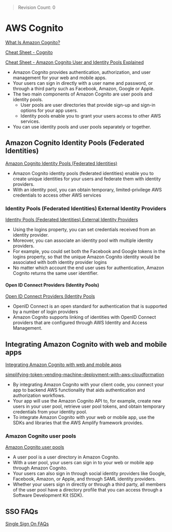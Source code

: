 > Revision Count: 0

# AWS Cognito

[What Is Amazon Cognito?](https://docs.aws.amazon.com/cognito/latest/developerguide/what-is-amazon-cognito.html)

[Cheat Sheet - Cognito](https://tutorialsdojo.com/amazon-cognito)

[Cheat Sheet - Amazon Cognito User and Identity Pools Explained](https://tutorialsdojo.com/amazon-cognito-user-pools-and-identity-pools-explained)

- Amazon Cognito provides authentication, authorization, and user management for your web and mobile apps. 
- Your users can sign in directly with a user name and password, or through a third party such as Facebook, Amazon, Google or Apple.
- The two main components of Amazon Cognito are user pools and identity pools. 
  - User pools are user directories that provide sign-up and sign-in options for your app users. 
  - Identity pools enable you to grant your users access to other AWS services. 
- You can use identity pools and user pools separately or together.


## Amazon Cognito Identity Pools (Federated Identities)

[Amazon Cognito Identity Pools (Federated Identities)](https://docs.aws.amazon.com/cognito/latest/developerguide/cognito-identity.html)

- Amazon Cognito identity pools (federated identities) enable you to create unique identities for your users and federate them with identity providers.
- With an identity pool, you can obtain temporary, limited-privilege AWS credentials to access other AWS services

### Identity Pools (Federated Identities) External Identity Providers

[Identity Pools (Federated Identities) External Identity Providers](https://docs.aws.amazon.com/cognito/latest/developerguide/external-identity-providers.html)

- Using the logins property, you can set credentials received from an identity provider. 
- Moreover, you can associate an identity pool with multiple identity providers.
- For example, you could set both the Facebook and Google tokens in the logins property, so that the unique Amazon Cognito identity would be associated with both identity provider logins
- No matter which account the end user uses for authentication, Amazon Cognito returns the same user identifier.

#### Open ID Connect Providers (Identity Pools)

[Open ID Connect Providers (Identity Pools](https://docs.aws.amazon.com/cognito/latest/developerguide/open-id.html)

- OpenID Connect is an open standard for authentication that is supported by a number of login providers
- Amazon Cognito supports linking of identities with OpenID Connect providers that are configured through AWS Identity and Access Management.

## Integrating Amazon Cognito with web and mobile apps

[Integrating Amazon Cognito with web and mobile apps](https://docs.aws.amazon.com/cognito/latest/developerguide/cognito-integrate-apps.html)

[simplifying-token-vending-machine-deployment-with-aws-cloudformation](https://aws.amazon.com/blogs/mobile/simplifying-token-vending-machine-deployment-with-aws-cloudformation)

- By integrating Amazon Cognito with your client code, you connect your app to backend AWS functionality that aids authentication and authorization workflows.
- Your app will use the Amazon Cognito API to, for example, create new users in your user pool, retrieve user pool tokens, and obtain temporary credentials from your identity pool. 
- To integrate Amazon Cognito with your web or mobile app, use the SDKs and libraries that the AWS Amplify framework provides.


### Amazon Cognito user pools

[Amazon Cognito user pools](https://docs.aws.amazon.com/cognito/latest/developerguide/cognito-user-identity-pools.html)

- A user pool is a user directory in Amazon Cognito. 
- With a user pool, your users can sign in to your web or mobile app through Amazon Cognito. 
- Your users can also sign in through social identity providers like Google, Facebook, Amazon, or Apple, and through SAML identity providers. 
- Whether your users sign in directly or through a third party, all members of the user pool have a directory profile that you can access through a Software Development Kit (SDK).

## SSO FAQs

[Single Sign On FAQs](https://aws.amazon.com/single-sign-on/faqs)
